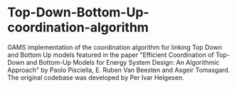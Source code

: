 # Top-Down-Bottom-Up-coordination-algorithm
GAMS implementation of the coordination algorithm for linking Top Down and Bottom Up models featured in the paper "Efficient Coordination of Top-Down and Bottom-Up Models for Energy System Design: An Algorithmic Approach" by Paolo Pisciella, E. Ruben Van Beesten and Asgeir Tomasgard. The original codebase was developed by Per Ivar Helgesen.

